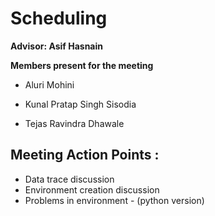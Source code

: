 # Scheduling

**Advisor: Asif Hasnain**

**Members present for the meeting**

* Aluri Mohini 

* Kunal Pratap Singh Sisodia

* Tejas Ravindra Dhawale


## Meeting Action Points :
  * Data trace discussion
  * Environment creation discussion
  * Problems in environment - (python version)


